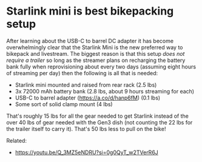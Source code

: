 # Starlink mini is best bikepacking setup

After learning about the USB-C to barrel DC adapter it has become overwhelmingly clear that the Starlink Mini is the new preferred way to bikepack and livestream. The biggest reason is that this setup *does not require a trailer* so long as the streamer plans on recharging the battery bank fully when reprovisioning about every two days (assuming eight hours of streaming per day) then the following is all that is needed:

* Starlink mini mounted and raised from rear rack (2.5 lbs)
* 3x 72000 mAh battery bank (2.8 lbs, about 9 hours streaming for each)
* USB-C to barrel adapter (https://a.co/d/hanp6fM) (0.1 lbs)
* Some sort of solid clamp mount (4 lbs)

That's roughly 15 lbs for all the gear needed to get Starlink instead of the over 40 lbs of gear needed with the Gen3 dish (not counting the 22 lbs for the trailer itself to carry it). That's 50 lbs less to pull on the bike!

Related:

* https://youtu.be/Q_3MZ5eNDRU?si=0g0QyT_w2TVerR6J

